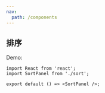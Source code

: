 ```yaml
---
nav:
  path: /components
---
```


## 排序

Demo:

```tsx
import React from 'react';
import SortPanel from './sort';

export default () => <SortPanel />;
```
